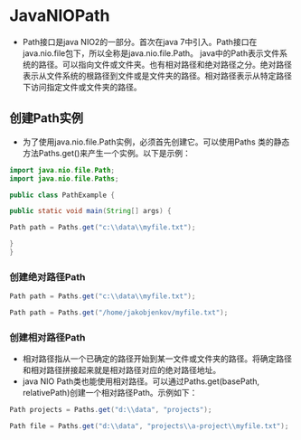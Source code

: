 JavaNIOPath
===
* Path接口是java NIO2的一部分。首次在java 7中引入。Path接口在java.nio.file包下，所以全称是java.nio.file.Path。 java中的Path表示文件系统的路径。可以指向文件或文件夹。也有相对路径和绝对路径之分。绝对路径表示从文件系统的根路径到文件或是文件夹的路径。相对路径表示从特定路径下访问指定文件或文件夹的路径。
## 创建Path实例
* 为了使用java.nio.file.Path实例，必须首先创建它。可以使用Paths 类的静态方法Paths.get()来产生一个实例。以下是示例：
```java
import java.nio.file.Path;
import java.nio.file.Paths;

public class PathExample {

public static void main(String[] args) {

Path path = Paths.get("c:\\data\\myfile.txt");

}
}
```
### 创建绝对路径Path
```java
Path path = Paths.get("c:\\data\\myfile.txt");

Path path = Paths.get("/home/jakobjenkov/myfile.txt");
```
### 创建相对路径Path
* 相对路径指从一个已确定的路径开始到某一文件或文件夹的路径。将确定路径和相对路径拼接起来就是相对路径对应的绝对路径地址。
* java NIO Path类也能使用相对路径。可以通过Paths.get(basePath, relativePath)创建一个相对路径Path。示例如下：
```java
Path projects = Paths.get("d:\\data", "projects");

Path file = Paths.get("d:\\data", "projects\\a-project\\myfile.txt");
```

